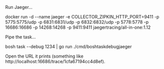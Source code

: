Run Jaeger...

  docker run -d --name jaeger   -e COLLECTOR_ZIPKIN_HTTP_PORT=9411   -p 5775:5775/udp   -p 6831:6831/udp   -p 6832:6832/udp   -p 5778:5778   -p 16686:16686   -p 14268:14268   -p 9411:9411   jaegertracing/all-in-one:1.12

Pipe the task...

  bosh task --debug 1234 | go run ./cmd/boshtaskdebugjaeger

Open the URL it prints (something like http://localhost:16686/trace/1cfa67194cc4d8ef).

